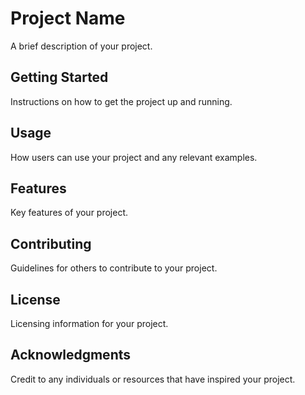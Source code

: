 # Project Name

A brief description of your project.

## Getting Started

Instructions on how to get the project up and running.

## Usage

How users can use your project and any relevant examples.

## Features

Key features of your project.

## Contributing

Guidelines for others to contribute to your project.

## License

Licensing information for your project.

## Acknowledgments

Credit to any individuals or resources that have inspired your project.

